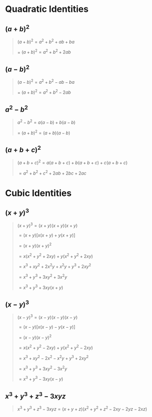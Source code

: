 # Quadratic Identities
## $(a+b)^2$
> $(a+b)^{2} = a^{2} + b^{2}+ ab + ba$
> 
> = $(a+b)^{2}= a^{2}+b^2+2ab$

## $(a-b)^2$
> $(a-b)^{2} = a^{2} + b^{2}- ab - ba$
> 
> = $(a+b)^{2}= a^{2} + b^{2} - 2ab$

## $a^{2} - b^{2}$
> $a^{2} - b^{2} = a(a -b) + b(a - b)$
> 
> = $(a+b)^{2}= (a+b)(a-b)$

## $(a+b+c)^2$
> $(a+b+c)^{2} = a(a + b + c) + b(a+b+c)+c(a+b+c)$
> 
> $= a^{2} + b^{2}+c^2+2ab+2bc+2ac$

# Cubic Identities
## $(x+y)^3$
> $(x+y)^{3}=(x+y)(x+y)(x+y)$
> 
> $= (x+y)[x(x+y) + y(x+y)]$
> 
> $= (x+y)(x+y)^2$
> 
> $=x(x^2+y^2+2xy)+y(x^2+y^2+2xy)$
> 
> $= x^3+xy^2+2x^2y+x^2y+y^3+2xy^2$
> 
> $=x^3+y^3+3xy^2+3x^2y$
> 
> $= x^3+y^3+3xy(x+y)$

## $(x-y)^3$
> $(x-y)^{3}=(x-y)(x-y)(x-y)$
> 
> $= (x-y)[x(x-y) - y(x-y)]$
> 
> $= (x-y)(x-y)^2$
> 
> $=x(x^2+y^2-2xy)+y(x^2+y^2-2xy)$
> 
> $= x^3+xy^2-2x^2-x^2y+y^3+2xy^2$
> 
> $=x^3+y^3+3xy^2-3x^2y$
> 
> $= x^3+y^3-3xy(x-y)$

## $x^3+y^3+z^3-3xyz$
> $x^3+y^3+z^3-3xyz=(x+y+z)(x^2+y^2+z^2-2xy-2yz-2xz)$